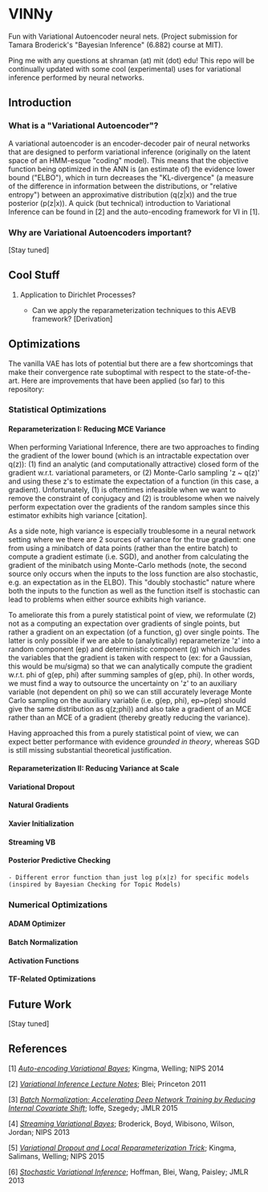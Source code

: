 # VINNy

Fun with Variational Autoencoder neural nets. (Project submission for Tamara Broderick's "Bayesian Inference" (6.882) course at MIT).

Ping me with any questions at shraman (at) mit (dot) edu! This repo will be continually updated with some cool (experimental) uses for variational inference performed by neural networks.

## Introduction

### What is a "Variational Autoencoder"?

A variational autoencoder is an encoder-decoder pair of neural networks that are designed to perform variational inference (originally on the latent space of an HMM-esque "coding" model). This means that the objective function being optimized in the ANN is (an estimate of) the evidence lower bound ("ELBO"), which in turn decreases the "KL-divergence" (a measure of the difference in information between the distributions, or "relative entropy") between an approximative distribution (q(z|x)) and the true posterior (p(z|x)). A quick (but technical) introduction to Variational Inference can be found in \[2\] and the auto-encoding framework for VI in \[1\].

### Why are Variational Autoencoders important?

\[Stay tuned\]

## Cool Stuff

1. Application to Dirichlet Processes?

    - Can we apply the reparameterization techniques to this AEVB framework?
        [Derivation]

## Optimizations

The vanilla VAE has lots of potential but there are a few shortcomings that make their convergence rate suboptimal with respect to the state-of-the-art. Here are improvements that have been applied (so far) to this repository:

### Statistical Optimizations
#### Reparameterization I: Reducing MCE Variance

When performing Variational Inference, there are two approaches to finding the gradient of the lower bound (which is an intractable expectation over q(z)): (1) find an analytic (and computationally attractive) closed form of the gradient w.r.t. variational parameters, or (2) Monte-Carlo sampling 'z ~ q(z)' and using these z's to estimate the expectation of a function (in this case, a gradient). Unfortunately, (1) is oftentimes infeasible when we want to remove the constraint of conjugacy and (2) is troublesome when we naively perform expectation over the gradients of the random samples since this estimator exhibits high variance [citation].

As a side note, high variance is especially troublesome in a neural network setting where we there are 2 sources of variance for the true gradient: one from using a minibatch of data points (rather than the entire batch) to compute a gradient estimate (i.e. SGD), and another from calculating the gradient of the minibatch using Monte-Carlo methods (note, the second source only occurs when the inputs to the loss function are also stochastic, e.g. an expectation as in the ELBO). This "doubly stochastic" nature where both the inputs to the function as well as the function itself is stochastic can lead to problems when either source exhibits high variance.

To ameliorate this from a purely statistical point of view, we reformulate (2) not as a computing an expectation over gradients of single points, but rather a gradient on an expectation (of a function, g) over single points. The latter is only possible if we are able to (analytically) reparameterize 'z' into a random component (ep) and deterministic component (g) which includes the variables that the gradient is taken with respect to (ex: for a Gaussian, this would be mu/sigma) so that we can analytically compute the gradient w.r.t. phi of g(ep, phi) after summing samples of g(ep, phi). In other words, we must find a way to outsource the uncertainty on 'z' to an auxiliary variable (not dependent on phi) so we can still accurately leverage Monte Carlo sampling on the auxiliary variable (i.e. g(ep, phi), ep~p(ep) should give the same distribution as q(z;phi)) and also take a gradient of an MCE rather than an MCE of a gradient (thereby greatly reducing the variance).

Having approached this from a purely statistical point of view, we can expect better performance with evidence *grounded in theory*, whereas SGD is still missing substantial theoretical justification.

#### Reparameterization II: Reducing Variance at Scale

#### Variational Dropout

#### Natural Gradients

#### Xavier Initialization

#### Streaming VB

#### Posterior Predictive Checking
    - Different error function than just log p(x|z) for specific models (inspired by Bayesian Checking for Topic Models)

### Numerical Optimizations
#### ADAM Optimizer

#### Batch Normalization

#### Activation Functions

#### TF-Related Optimizations

## Future Work

\[Stay tuned\]

## References
\[1\] [_Auto-encoding Variational Bayes_](http://arxiv.org/abs/1312.6114); Kingma, Welling; NIPS 2014

\[2\] [_Variational Inference Lecture Notes_](https://www.cs.princeton.edu/courses/archive/fall11/cos597C/lectures/variational-inference-i.pdf); Blei; Princeton 2011

\[3\] [_Batch Normalization: Accelerating Deep Network Training by Reducing Internal Covariate Shift_](http://arxiv.org/abs/1502.03167); Ioffe, Szegedy; JMLR 2015

\[4\] [_Streaming Variational Bayes_](http://papers.nips.cc/paper/4980-streaming-variational-bayes.pdf); Broderick, Boyd, Wibisono, Wilson, Jordan; NIPS 2013

\[5\] [_Variational Dropout and Local Reparameterization Trick_](http://arxiv.org/pdf/1506.02557v2.pdf); Kingma, Salimans, Welling; NIPS 2015

\[6\] [_Stochastic Variational Inference_](http://arxiv.org/pdf/1206.7051.pdf); Hoffman, Blei, Wang, Paisley; JMLR 2013
